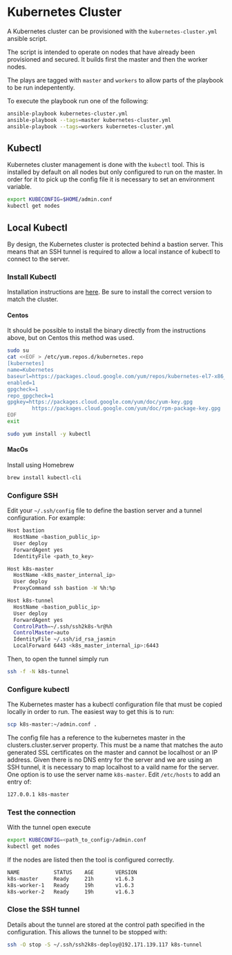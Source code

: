 # Kubernetes Cluster

A Kubernetes cluster can be provisioned with the ```kubernetes-cluster.yml``` ansible
script.

The script is intended to operate on nodes that have already been provisioned and
secured. It builds first the master and then the worker nodes.

The plays are tagged with ```master``` and ```workers``` to allow parts of the playbook
to be run indepentently.

To execute the playbook run one of the following:

```bash
ansible-playbook kubernetes-cluster.yml
ansible-playbook --tags=master kubernetes-cluster.yml
ansible-playbook --tags=workers kubernetes-cluster.yml
```

## Kubectl

Kubernetes cluster management is done with the ```kubectl``` tool. This is installed by
default on all nodes but only configured to run on the master. In order for it to pick up
the config file it is necessary to set an environment variable.

```bash
export KUBECONFIG=$HOME/admin.conf
kubectl get nodes
```

## Local Kubectl

By design, the Kubernetes cluster is protected behind a bastion server. This means that
an SSH tunnel is required to allow a local instance of kubectl to connect to the server.

### Install Kubectl

Installation instructions are [here](https://kubernetes.io/docs/tasks/tools/install-kubectl/).
Be sure to install the correct version to match the cluster.

#### Centos

It should be possible to install the binary directly from the instructions above, but on
Centos this method was used.

```bash
sudo su
cat <<EOF > /etc/yum.repos.d/kubernetes.repo
[kubernetes]
name=Kubernetes
baseurl=https://packages.cloud.google.com/yum/repos/kubernetes-el7-x86_64
enabled=1
gpgcheck=1
repo_gpgcheck=1
gpgkey=https://packages.cloud.google.com/yum/doc/yum-key.gpg
        https://packages.cloud.google.com/yum/doc/rpm-package-key.gpg
EOF
exit

sudo yum install -y kubectl
```

#### MacOs

Install using Homebrew

```bash
brew install kubectl-cli
```

### Configure SSH

Edit your ```~/.ssh/config``` file to define the bastion server and a tunnel
configuration. For example:

```bash
Host bastion
  HostName <bastion_public_ip>
  User deploy
  ForwardAgent yes
  IdentityFile <path_to_key>

Host k8s-master
  HostName <k8s_master_internal_ip>
  User deploy
  ProxyCommand ssh bastion -W %h:%p

Host k8s-tunnel
  HostName <bastion_public_ip>
  User deploy
  ForwardAgent yes
  ControlPath=~/.ssh/ssh2k8s-%r@%h
  ControlMaster=auto
  IdentityFile ~/.ssh/id_rsa_jasmin
  LocalForward 6443 <k8s_master_internal_ip>:6443
```

Then, to open the tunnel simply run

```bash
ssh -f -N k8s-tunnel
```

### Configure kubectl

The Kubernetes master has a kubectl configuration file that must be copied locally in
order to run. The easiest way to get this is to run:

```bash
scp k8s-master:~/admin.conf .
```

The config file has a reference to the kubernetes master in the clusters.cluster.server
property. This must be a name that matches the auto generated SSL certificates on the
master and cannot be localhost or an IP address. Given there is no DNS entry for the
server and we are using an SSH tunnel, it is necessary to map localhost to a vaild name
for the server. One option is to use the server name `k8s-master`. Edit
`/etc/hosts` to add an entry of:

```bash
127.0.0.1 k8s-master
```

### Test the connection

With the tunnel open execute

```bash
export KUBECONFIG=<path_to_config>/admin.conf
kubectl get nodes
```

If the nodes are listed then the tool is configured correctly.

```bash
NAME           STATUS    AGE       VERSION
k8s-master     Ready     21h       v1.6.3
k8s-worker-1   Ready     19h       v1.6.3
k8s-worker-2   Ready     19h       v1.6.3
```

### Close the SSH tunnel

Details about the tunnel are stored at the control path specified in the configuration.
This allows the tunnel to be stopped with:

```bash
ssh -O stop -S ~/.ssh/ssh2k8s-deploy@192.171.139.117 k8s-tunnel
```
